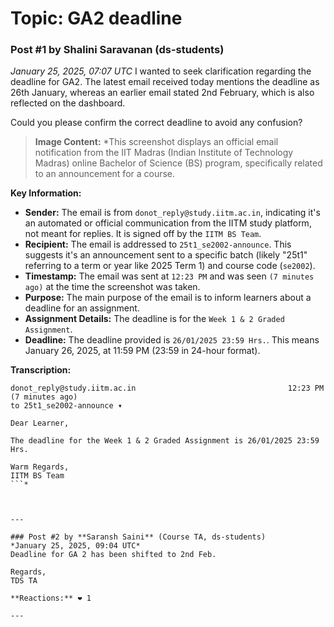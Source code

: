 # Topic: GA2 deadline

### Post #1 by **Shalini Saravanan** (ds-students)
*January 25, 2025, 07:07 UTC*
I wanted to seek clarification regarding the deadline for GA2. The latest email received today mentions the deadline as 26th January, whereas an earlier email stated 2nd February, which is also reflected on the dashboard.

Could you please confirm the correct deadline to avoid any confusion?  



> **Image Content:** *This screenshot displays an official email notification from the IIT Madras (Indian Institute of Technology Madras) online Bachelor of Science (BS) program, specifically related to an announcement for a course.

**Key Information:**

*   **Sender:** The email is from `donot_reply@study.iitm.ac.in`, indicating it's an automated or official communication from the IITM study platform, not meant for replies. It is signed off by the `IITM BS Team`.
*   **Recipient:** The email is addressed to `25t1_se2002-announce`. This suggests it's an announcement sent to a specific batch (likely "25t1" referring to a term or year like 2025 Term 1) and course code (`se2002`).
*   **Timestamp:** The email was sent at `12:23 PM` and was seen `(7 minutes ago)` at the time the screenshot was taken.
*   **Purpose:** The main purpose of the email is to inform learners about a deadline for an assignment.
*   **Assignment Details:** The deadline is for the `Week 1 & 2 Graded Assignment`.
*   **Deadline:** The deadline provided is `26/01/2025 23:59 Hrs.`. This means January 26, 2025, at 11:59 PM (23:59 in 24-hour format).

**Transcription:**

```
donot_reply@study.iitm.ac.in                                  12:23 PM (7 minutes ago)
to 25t1_se2002-announce ▾

Dear Learner,

The deadline for the Week 1 & 2 Graded Assignment is 26/01/2025 23:59 Hrs.

Warm Regards,
IITM BS Team
```*



---

### Post #2 by **Saransh Saini** (Course TA, ds-students)
*January 25, 2025, 09:04 UTC*
Deadline for GA 2 has been shifted to 2nd Feb.

Regards,  
TDS TA

**Reactions:** ❤️ 1

---
